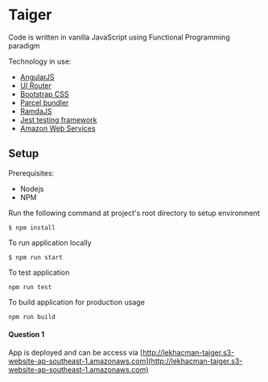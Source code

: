 # Taiger

Code is written in vanilla JavaScript using Functional Programming paradigm

Technology in use: 

- [AngularJS](https://docs.angularjs.org/guide)
- [UI Router](https://github.com/angular-ui/ui-router/wiki)
- [Bootstrap CSS](https://getbootstrap.com/docs/4.3)
- [Parcel bundler](https://parceljs.org/getting_started.html)
- [RamdaJS](https://ramdajs.com)
- [Jest testing framework](http://jestjs.io/docs/en)
- [Amazon Web Services](https://docs.aws.amazon.com)

## Setup

Prerequisites: 

- Nodejs
- NPM

Run the following command at project's root directory to setup environment

```shell script
$ npm install
```

To run application locally

```shell script
$ npm run start
```

To test application

```shell script
npm run test
```

To build application for production usage
```shell script
npm run build
```

#### Question 1

App is deployed and can be access via [http://lekhacman-taiger.s3-website-ap-southeast-1.amazonaws.com](http://lekhacman-taiger.s3-website-ap-southeast-1.amazonaws.com)

